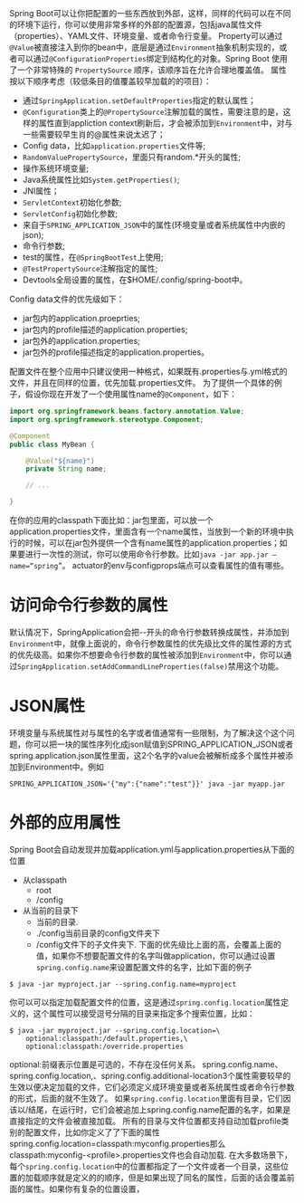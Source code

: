 Spring Boot可以让你把配置的一些东西放到外部，这样，同样的代码可以在不同的环境下运行，你可以使用非常多样的外部的配置源，包括java属性文件（properties）、YAML文件、环境变量、或者命令行变量。
Property可以通过`@Value`被直接注入到你的bean中，底层是通过`Environment`抽象机制实现的，或者可以通过`@ConfigurationProperties`绑定到结构化的对象。Spring Boot 使用了一个非常特殊的 `PropertySource` 顺序，该顺序旨在允许合理地覆盖值。 属性按以下顺序考虑（较低条目的值覆盖较早加载的的项目）：
- 通过`SpringApplication.setDefaultProperties`指定的默认属性；
- `@Configuration`类上的`@PropertySource`注解加载的属性，需要注意的是，这样的属性直到appliction context刷新后，才会被添加到`Environment`中，对与一些需要较早生肖的@属性来说太迟了；
- Config data，比如`application.properties`文件等;
- `RandomValuePropertySource`，里面只有random.*开头的属性;
- 操作系统环境变量;
- Java系统属性比如`System.getProperties()`;
- JNI属性；
- `ServletContext`初始化参数;
- `ServletConfig`初始化参数;
- 来自于`SPRING_APPLICATION_JSON`中的属性(环境变量或者系统属性中内嵌的json);
- 命令行参数;
- test的属性，在`@SpringBootTest`上使用;
- `@TestPropertySource`注解指定的属性;
- Devtools全局设置的属性，在$HOME/.config/spring-boot中。

Config data文件的优先级如下：
- jar包内的application.proeprties;
- jar包内的profile描述的application.properties;
- jar包外的application.properties;
- jar包外的profile描述指定的application.properties。

配置文件在整个应用中只建议使用一种格式，如果既有.properties与.yml格式的文件，并且在同样的位置，优先加载.properties文件。
为了提供一个具体的例子，假设你现在开发了一个使用属性name的`@Component`，如下：
```java
import org.springframework.beans.factory.annotation.Value;
import org.springframework.stereotype.Component;

@Component
public class MyBean {

    @Value("${name}")
    private String name;

    // ...

}
```
在你的应用的classpath下面比如：jar包里面，可以放一个application.properties文件，里面含有一个name属性，当放到一个新的环境中执行的时候，可以在jar包外提供一个含有name属性的application.properties；如果要进行一次性的测试，你可以使用命令行参数。比如`java -jar app.jar —name=“spring”`。
actuator的env与configprops端点可以查看属性的值有哪些。
# 访问命令行参数的属性
默认情况下，SpringApplication会把--开头的命令行参数转换成属性，并添加到`Environment`中，就像上面说的，命令行参数属性的优先级比文件的属性源的方式的优先级高。如果你不想要命令行参数的属性被添加到`Environment`中，你可以通过`SpringApplication.setAddCommandLineProperties(false)`禁用这个功能。
# JSON属性
环境变量与系统属性对与属性的名字或者值通常有一些限制，为了解决这个这个问题，你可以把一块的属性序列化成json赋值到SPRING_APPLICATION_JSON或者spring.application.json属性里面，这2个名字的value会被解析成多个属性并被添加到Environment中。例如
```shell
SPRING_APPLICATION_JSON='{"my":{"name":"test"}}' java -jar myapp.jar
```
# 外部的应用属性
Spring Boot会自动发现并加载application.yml与application.properties从下面的位置
- 从classpath
    - root
    - /config
- 从当前的目录下
    - 当前的目录.
    - ./config当前目录的config文件夹下
    - /config文件下的子文件夹下.
下面的优先级比上面的高，会覆盖上面的值，如果你不想要配置文件的名字叫做application，你可以通过设置`spring.config.name`来设置配置文件的名字，比如下面的例子
```shell
$ java -jar myproject.jar --spring.config.name=myproject

```
你可以可以指定加载配置文件的位置，这是通过`spring.config.location`属性定义的，这个属性可以接受逗号分隔的目录来指定多个搜索位置，比如：
```shell
$ java -jar myproject.jar --spring.config.location=\
    optional:classpath:/default.properties,\
    optional:classpath:/override.properties

```
optional:前缀表示位置是可选的，不存在没任何关系。
spring.config.name、spring.config.location,、spring.config.additional-location3个属性需要较早的生效以便决定加载的文件，它们必须定义成环境变量或者系统属性或者命令行参数的形式，后面的就不生效了。
如果`spring.config.location`里面有目录，它们因该以/结尾，在运行时，它们会被追加上spring.config.name配置的名字，如果是直接指定的文件会被直接加载。
所有的目录与文件位置都支持自动加载profile类别的配置文件，比如你定义了了下面的属性
spring.config.location=classpath:myconfig.properties那么classpath:myconfig-\<profile>.properties文件也会自动加载.
在大多数场景下，每个`spring.config.location`中的位置都指定了一个文件或者一个目录，这些位置的加载顺序就是定义的的顺序，但是如果出现了同名的属性，后面的话会覆盖前面的属性。如果你有复杂的位置设置，
